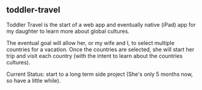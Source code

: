 ## toddler-travel

Toddler Travel is the start of a web app and eventually native (iPad) app for my daughter to learn more about global cultures.

The eventual goal will allow her, or my wife and I, to select multiple countries for a vacation. Once the countries are selected, she will start her trip and visit each country (with the intent to learn about the countries cultures).

Current Status: start to a long term side project (She's only 5 months now, so have a little while).
